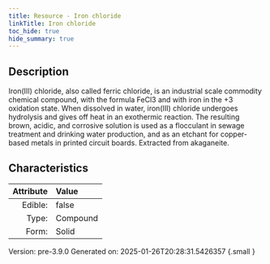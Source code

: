 ```yaml
---
title: Resource - Iron chloride
linkTitle: Iron chloride
toc_hide: true
hide_summary: true
---
```


## Description
 Iron(III) chloride, also called ferric chloride,&#10;&#9;is an industrial scale commodity chemical compound, with the formula FeCl3 and with&#10;&#9;iron in the +3 oxidation state. When dissolved in water, iron(III) chloride undergoes&#10;&#9;hydrolysis and gives off heat in an exothermic reaction. The resulting brown, acidic, and&#10;&#9;corrosive solution is used as a flocculant in sewage treatment and drinking water production,&#10;&#9;and as an etchant for copper-based metals in printed circuit boards. Extracted from akaganeite.

## Characteristics

| Attribute      | Value |
|--------:|:------|
|Edible:|false|
|Type:|Compound|
|Form:|Solid|
 



    

Version: pre-3.9.0 Generated on: 2025-01-26T20:28:31.5426357
{.small }
